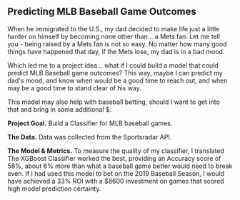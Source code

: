 ## Predicting MLB Baseball Game Outcomes

When he immigrated to the U.S., my dad decided to make life just a little harder on himself by becoming none other than... a Mets fan. Let me tell you - being raised by a Mets fan is not so easy. No matter how many good things have happened that day, if the Mets lose, my dad is in a bad mood.

Which led me to a project idea... what if I could build a model that could predict MLB Baseball game outcomes? This way, maybe I can predict my dad's mood, and know when would be a good time to reach out, and when may be a good time to stand clear of his way.

This model may also help with baseball betting, should I want to get into that and bring in some additional $. 

**Project Goal.** 
Build a Classifier for MLB baseball games.

**The Data.**
Data was collected from the Sportsradar API.

**The Model & Metrics.**
To measure the quality of my classifier, I translated 
The XGBoost Classifier worked the best, providing an Accuracy score of 58%, about 6% more than what a baseball game better would need to break even. If I had used this model to bet on the 2019 Baseball Season, I would have achieved a 33% ROI with a $8600 investment on games that scored high model prediction certainty.





